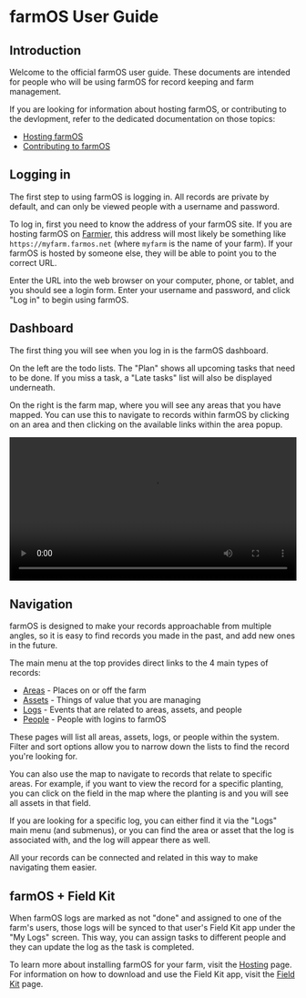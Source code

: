 # farmOS User Guide

## Introduction

Welcome to the official farmOS user guide. These documents are intended for
people who will be using farmOS for record keeping and farm management.

If you are looking for information about hosting farmOS, or contributing to
the devlopment, refer to the dedicated documentation on those topics:

* [Hosting farmOS]
* [Contributing to farmOS]

## Logging in

The first step to using farmOS is logging in. All records are private by
default, and can only be viewed people with a username and password.

To log in, first you need to know the address of your farmOS site. If you are
hosting farmOS on [Farmier], this address will most likely be something like
`https://myfarm.farmos.net` (where `myfarm` is the name of your farm). If your
farmOS is hosted by someone else, they will be able to point you to the correct
URL.

Enter the URL into the web browser on your computer, phone, or tablet, and you
should see a login form. Enter your username and password, and click "Log in"
to begin using farmOS.

## Dashboard

The first thing you will see when you log in is the farmOS dashboard.

On the left are the todo lists. The "Plan" shows all upcoming tasks that need
to be done. If you miss a task, a "Late tasks" list will also be displayed
underneath.

On the right is the farm map, where you will see any areas that you have
mapped. You can use this to navigate to records within farmOS by clicking on
an area and then clicking on the available links within the area popup.


<video width="100%" controls>
  <source src="/demo/dashboard.mp4" type="video/mp4">
</video>

## Navigation

farmOS is designed to make your records approachable from multiple angles, so
it is easy to find records you made in the past, and add new ones in the
future.

The main menu at the top provides direct links to the 4 main types of records:

* [Areas] - Places on or off the farm
* [Assets] - Things of value that you are managing
* [Logs] - Events that are related to areas, assets, and people
* [People] - People with logins to farmOS

These pages will list all areas, assets, logs, or people within the system.
Filter and sort options allow you to narrow down the lists to find the record
you're looking for.

You can also use the map to navigate to records that relate to specific areas.
For example, if you want to view the record for a specific planting, you can
click on the field in the map where the planting is and you will see all assets
in that field.

If you are looking for a specific log, you can either find it via the "Logs"
main menu (and submenus), or you can find the area or asset that the log is
associated with, and the log will appear there as well.

All your records can be connected and related in this way to make navigating
them easier.

## farmOS + Field Kit

When farmOS logs are  marked as not "done" and assigned to one of the farm's
users, those logs will be synced to that user's Field Kit app under the 
"My Logs" screen. This way, you can assign tasks to different people and they 
can update the log as the task is completed.

To learn more about installing farmOS for your farm, visit the [Hosting] page.
For information on how to download and use the Field Kit app, visit the
[Field Kit] page.

[Hosting farmOS]: /hosting
[Contributing to farmOS]: /community/contribute
[Farmier]: https://farmier.com
[Areas]: /guide/areas
[Assets]: /guide/assets
[Logs]: /guide/logs
[People]: /guide/people
[Hosting]: /hosting
[Field Kit]: /guide/app
